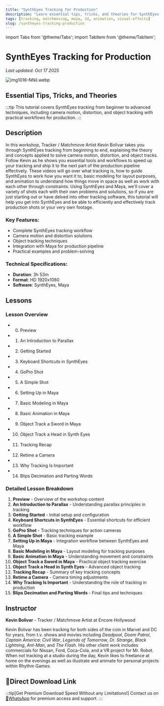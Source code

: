 ```yaml
---
title: "SynthEyes Tracking for Production"
description: "Learn essential tips, tricks, and theories for SynthEyes tracking from beginner to advanced techniques with Kevin Bolivar"
tags: [tracking, matchmoving, maya, 3d, animation, visual-effects]
slug: /syntheyes-tracking-production
---
```


import Tabs from '@theme/Tabs';
import TabItem from '@theme/TabItem';

# SynthEyes Tracking for Production

*Last updated: Oct 17 2025*

![img1016-NNiI.webp](https://list.ucards.store/d/img/img1016-NNiI.webp)
## Essential Tips, Tricks, and Theories

:::tip
This tutorial covers SynthEyes tracking from beginner to advanced techniques, including camera motion, distortion, and object tracking with practical workflows for production.
:::

## Description

In this workshop, Tracker / Matchmove Artist Kevin Bolivar takes you through SynthEyes tracking from beginning to end, explaining the theory and concepts applied to solve camera motion, distortion, and object tracks. Follow Kevin as he shows you essential tools and workflows to speed up your tracking and ship it to the next part of the production pipeline effectively. These videos will go over what tracking is, how to guide SynthEyes to work how you want it to, basic modeling for layout purposes, and animation to understand how things move in space as well as work with each other through constraints. Using SynthEyes and Maya, we'll cover a variety of shots each with their own problems and solutions, so if you are just starting out or have delved into other tracking software, this tutorial will help you get into SynthEyes and be able to efficiently and effectively track production shots or your very own footage.

### Key Features:
- Complete SynthEyes tracking workflow
- Camera motion and distortion solutions
- Object tracking techniques
- Integration with Maya for production pipeline
- Practical examples and problem-solving

### Technical Specifications:
- **Duration**: 3h 53m
- **Format**: HD 1920x1080
- **Software**: SynthEyes, Maya

## Lessons

<Tabs>
<TabItem value="overview" label="Overview" default>

### Lesson Overview

- 00. Preview
- 01. An Introduction to Parallax
- 02. Getting Started
- 03. Keyboard Shortcuts in SynthEyes
- 04. GoPro Shot
- 05. A Simple Shot
- 06. Setting Up in Maya
- 07. Basic Modeling in Maya
- 08. Basic Animation in Maya
- 09. Object Track a Sword in Maya
- 10. Object Track a Head in Synth Eyes
- 11. Tracking Recap
- 12. Retime a Camera
- 13. Why Tracking Is Important
- 14. Blips Decimation and Parting Words

</TabItem>
<TabItem value="details" label="Lesson Details">

### Detailed Lesson Breakdown

1. **Preview** - Overview of the workshop content
2. **An Introduction to Parallax** - Understanding parallax principles in tracking
3. **Getting Started** - Initial setup and configuration
4. **Keyboard Shortcuts in SynthEyes** - Essential shortcuts for efficient workflow
5. **GoPro Shot** - Tracking techniques for action cameras
6. **A Simple Shot** - Basic tracking example
7. **Setting Up in Maya** - Integration workflow between SynthEyes and Maya
8. **Basic Modeling in Maya** - Layout modeling for tracking purposes
9. **Basic Animation in Maya** - Understanding movement and constraints
10. **Object Track a Sword in Maya** - Practical object tracking exercise
11. **Object Track a Head in Synth Eyes** - Advanced object tracking
12. **Tracking Recap** - Summary of key tracking concepts
13. **Retime a Camera** - Camera timing adjustments
14. **Why Tracking Is Important** - Understanding the role of tracking in production
15. **Blips Decimation and Parting Words** - Final tips and techniques

</TabItem>
</Tabs>

## Instructor

**Kevin Bolivar** - Tracker / Matchmove Artist at Encore Hollywood

Kevin Bolivar has been tracking for both sides of the coin in Marvel and DC for years, from t.v. shows and movies including *Deadpool*, *Doom Patrol*, *Captain America: Civil War*, *Legends of Tomorrow*, *Dr. Strange*, *Black Lightning*, *Ant-Man*, and *The Flash*. His other client work includes commercials for Nissan, Ford, Coca-Cola, and a VR project for Mr. Robot. When not tracking at a studio during the day, Kevin likes to freelance at home on the evenings as well as illustrate and animate for personal projects within Rhythm Games.

## 🚀Direct Download Link
:::tip[Get Premium Download Speed Without any Limitations!]
Contact us on [💬WhatsApp](https://wa.me/+8613237610083) for premium  access and support.
:::

